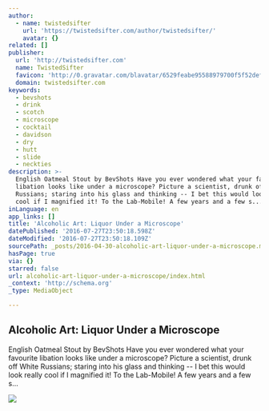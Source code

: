 ```yaml
---
author:
  - name: twistedsifter
    url: 'https://twistedsifter.com/author/twistedsifter/'
    avatar: {}
related: []
publisher:
  url: 'http://twistedsifter.com'
  name: TwistedSifter
  favicon: 'http://0.gravatar.com/blavatar/6529feabe95588979700f5f52defec4f?s=16'
  domain: twistedsifter.com
keywords:
  - bevshots
  - drink
  - scotch
  - microscope
  - cocktail
  - davidson
  - dry
  - hutt
  - slide
  - neckties
description: >-
  English Oatmeal Stout by BevShots Have you ever wondered what your favourite
  libation looks like under a microscope? Picture a scientist, drunk off White
  Russians; staring into his glass and thinking -- I bet this would look really
  cool if I magnified it! To the Lab-Mobile! A few years and a few s...
inLanguage: en
app_links: []
title: 'Alcoholic Art: Liquor Under a Microscope'
datePublished: '2016-07-27T23:50:18.598Z'
dateModified: '2016-07-27T23:50:18.109Z'
sourcePath: _posts/2016-04-30-alcoholic-art-liquor-under-a-microscope.md
hasPage: true
via: {}
starred: false
url: alcoholic-art-liquor-under-a-microscope/index.html
_context: 'http://schema.org'
_type: MediaObject

---
```

<article style=""><h1>Alcoholic Art: Liquor Under a Microscope</h1><p>English Oatmeal Stout by BevShots Have you ever wondered what your favourite libation looks like under a microscope? Picture a scientist, drunk off White Russians; staring into his glass and thinking -- I bet this would look really cool if I magnified it! To the Lab-Mobile! A few years and a few s...</p><img src="http://twistedsifter.files.wordpress.com/2010/06/english-oatmeal-stout-under-alcohol-under-a-microscope.jpg?w=693&amp;h=457" /></article>